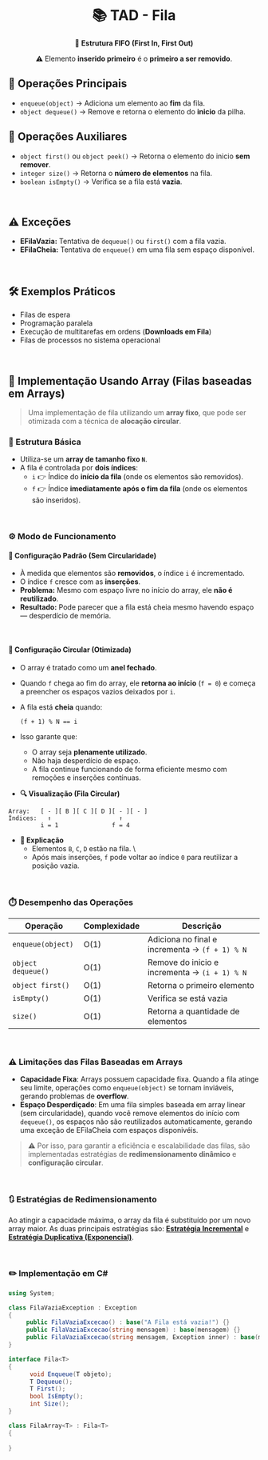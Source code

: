 <h1 align="center">📚 TAD - Fila</h1>
<p align="center">🎯 <strong>Estrutura FIFO (First In, First Out)</strong></p>
<p align="center">⚠️ Elemento <strong>inserido primeiro</strong> é o <strong>primeiro a ser removido</strong>.</p>

## 🔧 Operações Principais

- `enqueue(object)` → Adiciona um elemento ao **fim** da fila.
- `object dequeue()` → Remove e retorna o elemento do **inicio** da pilha.


## 🧰 Operações Auxiliares

- `object first()` ou `object peek()` → Retorna o elemento do inicio **sem remover**.
- `integer size()` → Retorna o **número de elementos** na fila.
- `boolean isEmpty()` → Verifica se a fila está **vazia**.

<br>

## ⚠️ Exceções

- **EFilaVazia:** Tentativa de `dequeue()` ou `first()` com a fila vazia.
- **EFilaCheia:** Tentativa de `enqueue()` em uma fila sem espaço disponível.

<br>

## 🛠️ Exemplos Práticos

- Filas de espera
- Programação paralela
- Execução de multitarefas em ordens (**Downloads em Fila**)
- Filas de processos no sistema operacional

<br>

## 🧱 Implementação Usando Array (Filas baseadas em Arrays)

> Uma implementação de fila utilizando um **array fixo**, que pode ser otimizada com a técnica de **alocação circular**.

### 🔧 Estrutura Básica

- Utiliza-se um **array de tamanho fixo `N`**.
- A fila é controlada por **dois índices**:
  - `i` 👉 Índice do **início da fila** (onde os elementos são removidos).
  - `f` 👉 Índice **imediatamente após o fim da fila** (onde os elementos são inseridos).

<br>

### ⚙️ Modo de Funcionamento

#### 🧩 Configuração Padrão (Sem Circularidade)

- À medida que elementos são **removidos**, o índice `i` é incrementado.
- O índice `f` cresce com as **inserções**.
- **Problema:** Mesmo com espaço livre no início do array, ele **não é reutilizado**.
- **Resultado:** Pode parecer que a fila está cheia mesmo havendo espaço ― desperdício de memória.

<br>

#### 🔁 Configuração Circular (Otimizada)

- O array é tratado como um **anel fechado**.
- Quando `f` chega ao fim do array, ele **retorna ao início** (`f = 0`) e começa a preencher os espaços vazios deixados por `i`.
- A fila está **cheia** quando:
  ```text
  (f + 1) % N == i
  ```
- Isso garante que:
  - O array seja **plenamente utilizado**.
  - Não haja desperdício de espaço.
  - A fila continue funcionando de forma eficiente mesmo com remoções e inserções contínuas.

- **🔍 Visualização (Fila Circular)**

```text
Array:   [ - ][ B ][ C ][ D ][ - ][ - ]
Índices:   ↑                   ↑
         i = 1               f = 4
```

- **📖 Explicação**
  - Elementos `B`, `C`, `D` estão na fila. \
  - Após mais inserções, `f` pode voltar ao índice `0` para reutilizar a posição vazia.

<br>

### ⏱️ Desempenho das Operações

| Operação           | Complexidade | Descrição |
|--------------------|--------------|-----------|
| `enqueue(object)`  | O(1)         | Adiciona no final e incrementa -> `(f + 1) % N` |
| `object dequeue()` | O(1)         | Remove do inicio e incrementa -> `(i + 1) % N`  |
| `object first()`   | O(1)         | Retorna o primeiro elemento                     |
| `isEmpty()`        | O(1)         | Verifica se está vazia                          |
| `size()`           | O(1)         | Retorna a quantidade de elementos               |

<br>

### ⚠️ Limitações das Filas Baseadas em Arrays

- **Capacidade Fixa**: Arrays possuem capacidade fixa. Quando a fila atinge seu limite, operações como `enqueue(object)` se tornam inviáveis, gerando problemas de **overflow**.
- **Espaço Desperdiçado**: Em uma fila simples baseada em array linear (sem circularidade), quando você remove elementos do início com `dequeue()`, os espaços não são reutilizados automaticamente, gerando uma exceção de EFilaCheia com espaços disponivéis.

> ⚠️ Por isso, para garantir a eficiência e escalabilidade das filas, são implementadas estratégias de **redimensionamento dinâmico** e **configuração circular**.

<br>

### 🔃 Estratégias de Redimensionamento

Ao atingir a capacidade máxima, o array da fila é substituído por um novo array maior. As duas principais estratégias são: [**Estratégia Incremental**](pilha.md/#1-estratégia-incremental) e [**Estratégia Duplicativa (Exponencial)**](pilha.md/#2-estratégia-duplicativa-exponencial).

<br>

### ✏️ Implementação em C#
```csharp
using System;

class FilaVaziaException : Exception
{
     public FilaVaziaExcecao() : base("A Fila está vazia!") {}
     public FilaVaziaExcecao(string mensagem) : base(mensagem) {}
     public FilaVaziaExcecao(string mensagem, Exception inner) : base(mensagem, inner) {}
}

interface Fila<T>
{
      void Enqueue(T objeto);
      T Dequeue();
      T First();
      bool IsEmpty();
      int Size();
}

class FilaArray<T> : Fila<T>
{
      
}
```

<br>
